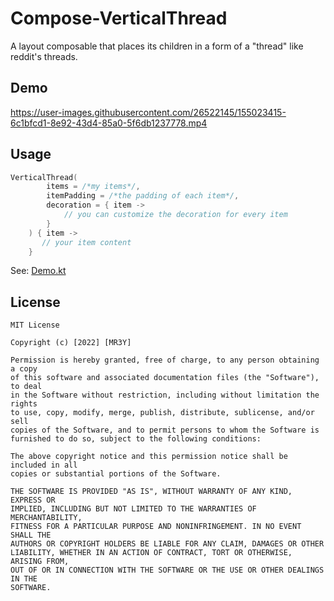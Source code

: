 # Compose-VerticalThread
A layout composable that places its children in a form of a "thread" like reddit's threads.  
## Demo
https://user-images.githubusercontent.com/26522145/155023415-6c1bfcd1-8e92-43d4-85a0-5f6db1237778.mp4
## Usage
```kotlin
VerticalThread(
        items = /*my items*/,
        itemPadding = /*the padding of each item*/,
        decoration = { item ->
            // you can customize the decoration for every item
        }
    ) { item ->
       // your item content
    }
```
See: [Demo.kt](https://github.com/mr3y-the-programmer/compose-VerticalThread/blob/main/sample/src/main/java/com/mr3y/compose_verticalthread/Demo.kt) 
## License
```
MIT License

Copyright (c) [2022] [MR3Y]

Permission is hereby granted, free of charge, to any person obtaining a copy
of this software and associated documentation files (the "Software"), to deal
in the Software without restriction, including without limitation the rights
to use, copy, modify, merge, publish, distribute, sublicense, and/or sell
copies of the Software, and to permit persons to whom the Software is
furnished to do so, subject to the following conditions:

The above copyright notice and this permission notice shall be included in all
copies or substantial portions of the Software.

THE SOFTWARE IS PROVIDED "AS IS", WITHOUT WARRANTY OF ANY KIND, EXPRESS OR
IMPLIED, INCLUDING BUT NOT LIMITED TO THE WARRANTIES OF MERCHANTABILITY,
FITNESS FOR A PARTICULAR PURPOSE AND NONINFRINGEMENT. IN NO EVENT SHALL THE
AUTHORS OR COPYRIGHT HOLDERS BE LIABLE FOR ANY CLAIM, DAMAGES OR OTHER
LIABILITY, WHETHER IN AN ACTION OF CONTRACT, TORT OR OTHERWISE, ARISING FROM,
OUT OF OR IN CONNECTION WITH THE SOFTWARE OR THE USE OR OTHER DEALINGS IN THE
SOFTWARE.
```

